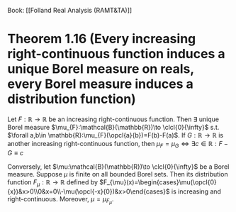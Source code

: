 Book: [[Folland Real Analysis (RAMT&TA)]]
# Theorem 1.16 (Every increasing right-continuous function induces a unique Borel measure on reals, every Borel measure induces a distribution function)
Let $F:\mathbb{R}\to \mathbb{R}$ be an increasing right-continuous function.
Then $\exists$ unique Borel measure $\mu_{F}:\mathcal{B}(\mathbb{R})\to \clcl{0}{\infty}$ s.t. $\forall a,b\in \mathbb{R}:\mu_{F}(\opcl{a}{b})=F(b)-F(a)$.
If $G:\mathbb{R}\to \mathbb{R}$ is another increasing right-continuous function, then $\mu_{F}=\mu_{G}\iff \exists c\in \mathbb{R}: F-G\equiv c$ 

Conversely, let $\mu:\mathcal{B}(\mathbb{R})\to \clcl{0}{\infty}$ be a Borel measure.
Suppose $\mu$ is finite on all bounded Borel sets.
Then its distribution function $F_{\mu}:\mathbb{R}\to \mathbb{R}$ defined by $F_{\mu}(x)=\begin{cases}\mu(\opcl{0}{x})&x>0\\0&x=0\\-\mu(\opcl{-x}{0})&x>0\end{cases}$ is increasing and right-continuous.
Moreover, $\mu=\mu_{F_{\mu}}$.